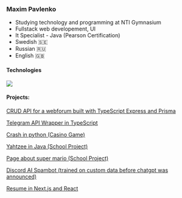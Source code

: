### Maxim Pavlenko
- Studying technology and programming at NTI Gymnasium
- Fullstack web developement, UI
- It Specialist - Java (Pearson Certification)
- Swedish 🇸🇪
- Russian 🇷🇺
- English 🇬🇧

#### Technologies

<img src="https://skillicons.dev/icons?i=git,github,photoshop,js,ts,html,css,tailwind,react,py,java" />

#### Projects:

[CRUD API for a webforum built with TypeScript Express and Prisma](https://github.com/enriktigasna/QuickForum)

[Telegram API Wrapper in TypeScript](https://github.com/enriktigasna/telegram-api)

[Crash in python \(Casino Game\)](https://github.com/enriktigasna/telegram-api)

[Yahtzee in Java (School Project)](https://github.com/enriktigasna/Yahtzee)

[Page about super mario (School Project)](https://github.com/enriktigasna/Mario-Site)

[Discord AI Spambot (trained on custom data before chatgpt was announced)](https://github.com/enriktigasna/ai-selfbot-discord)



[Resume in Next.js and React](https://maxim-pavlenko.vercel.app/)
